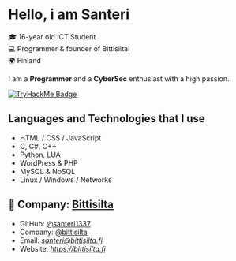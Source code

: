 # Hello, i am Santeri

🎓 16-year old  ICT Student  
💻 Programmer & founder of Bittisilta!  
🌍 Finland

I am a **Programmer** and a **CyberSec** enthusiast with a high passion.

[![TryHackMe Badge](https://tryhackme-badges.s3.amazonaws.com/santeri1337.png)](https://tryhackme.com/p/santeri1337)



## Languages and Technologies that I use
- HTML / CSS / JavaScript  
- C, C#, C++
- Python, LUA 
- WordPress & PHP  
- MySQL & NoSQL  
- Linux / Windows / Networks

## 🏢 Company: [Bittisilta](https://github.com/bittisilta)


- GitHub: [@santeri1337](https://github.com/santeri1337)  
- Company: [@bittisilta](https://github.com/bittisilta)  
- Email: *santeri@bittisilta.fi*  
- Website: *https://bittisilta.fi*


